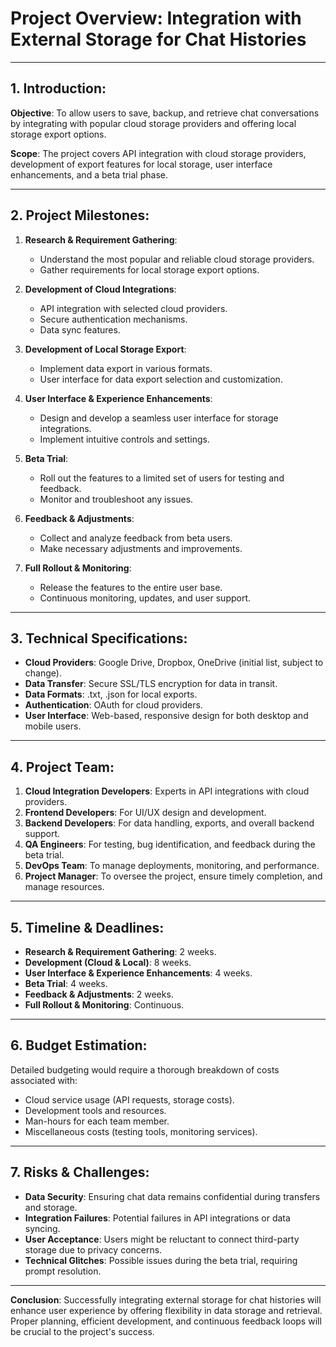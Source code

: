 # Project Overview: Integration with External Storage for Chat Histories

---

## 1. Introduction:

**Objective**: 
To allow users to save, backup, and retrieve chat conversations by integrating with popular cloud storage providers and offering local storage export options.

**Scope**: 
The project covers API integration with cloud storage providers, development of export features for local storage, user interface enhancements, and a beta trial phase.

---

## 2. Project Milestones:

1. **Research & Requirement Gathering**:
   - Understand the most popular and reliable cloud storage providers.
   - Gather requirements for local storage export options.

2. **Development of Cloud Integrations**:
   - API integration with selected cloud providers.
   - Secure authentication mechanisms.
   - Data sync features.

3. **Development of Local Storage Export**:
   - Implement data export in various formats.
   - User interface for data export selection and customization.

4. **User Interface & Experience Enhancements**:
   - Design and develop a seamless user interface for storage integrations.
   - Implement intuitive controls and settings.

5. **Beta Trial**:
   - Roll out the features to a limited set of users for testing and feedback.
   - Monitor and troubleshoot any issues.

6. **Feedback & Adjustments**:
   - Collect and analyze feedback from beta users.
   - Make necessary adjustments and improvements.

7. **Full Rollout & Monitoring**:
   - Release the features to the entire user base.
   - Continuous monitoring, updates, and user support.

---

## 3. Technical Specifications:

- **Cloud Providers**: Google Drive, Dropbox, OneDrive (initial list, subject to change).
- **Data Transfer**: Secure SSL/TLS encryption for data in transit.
- **Data Formats**: .txt, .json for local exports.
- **Authentication**: OAuth for cloud providers.
- **User Interface**: Web-based, responsive design for both desktop and mobile users.

---

## 4. Project Team:

1. **Cloud Integration Developers**: Experts in API integrations with cloud providers.
2. **Frontend Developers**: For UI/UX design and development.
3. **Backend Developers**: For data handling, exports, and overall backend support.
4. **QA Engineers**: For testing, bug identification, and feedback during the beta trial.
5. **DevOps Team**: To manage deployments, monitoring, and performance.
6. **Project Manager**: To oversee the project, ensure timely completion, and manage resources.

---

## 5. Timeline & Deadlines:

- **Research & Requirement Gathering**: 2 weeks.
- **Development (Cloud & Local)**: 8 weeks.
- **User Interface & Experience Enhancements**: 4 weeks.
- **Beta Trial**: 4 weeks.
- **Feedback & Adjustments**: 2 weeks.
- **Full Rollout & Monitoring**: Continuous.

---

## 6. Budget Estimation:

Detailed budgeting would require a thorough breakdown of costs associated with:
- Cloud service usage (API requests, storage costs).
- Development tools and resources.
- Man-hours for each team member.
- Miscellaneous costs (testing tools, monitoring services).

---

## 7. Risks & Challenges:

- **Data Security**: Ensuring chat data remains confidential during transfers and storage.
- **Integration Failures**: Potential failures in API integrations or data syncing.
- **User Acceptance**: Users might be reluctant to connect third-party storage due to privacy concerns.
- **Technical Glitches**: Possible issues during the beta trial, requiring prompt resolution.

---

**Conclusion**:
Successfully integrating external storage for chat histories will enhance user experience by offering flexibility in data storage and retrieval. Proper planning, efficient development, and continuous feedback loops will be crucial to the project's success.
